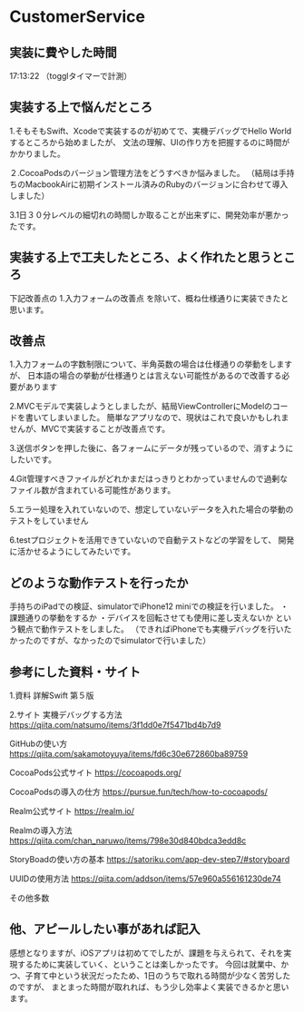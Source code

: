 # CustomerService
## 実装に費やした時間
17:13:22
（togglタイマーで計測）

## 実装する上で悩んだところ
1.そもそもSwift、Xcodeで実装するのが初めてで、実機デバッグでHello Worldするところから始めましたが、
文法の理解、UIの作り方を把握するのに時間がかかりました。

２.CocoaPodsのバージョン管理方法をどうすべきか悩みました。
（結局は手持ちのMacbookAirに初期インストール済みのRubyのバージョンに合わせて導入しました）

3.1日３０分レベルの細切れの時間しか取ることが出来ずに、開発効率が悪かったです。


## 実装する上で工夫したところ、よく作れたと思うところ
下記改善点の 1.入力フォームの改善点 を除いて、概ね仕様通りに実装できたと思います。


## 改善点
1.入力フォームの字数制限について、半角英数の場合は仕様通りの挙動をしますが、
日本語の場合の挙動が仕様通りとは言えない可能性があるので改善する必要があります

2.MVCモデルで実装しようとしましたが、結局ViewControllerにModelのコードを書いてしまいました。
簡単なアプリなので、現状はこれで良いかもしれませんが、MVCで実装することが改善点です。

3.送信ボタンを押した後に、各フォームにデータが残っているので、消すようにしたいです。

4.Git管理すべきファイルがどれかまだはっきりとわかっていませんので過剰なファイル数が含まれている可能性があります。

5.エラー処理を入れていないので、想定していないデータを入れた場合の挙動のテストをしていません

6.testプロジェクトを活用できていないので自動テストなどの学習をして、
開発に活かせるようにしてみたいです。


## どのような動作テストを行ったか
手持ちのiPadでの検証、simulatorでiPhone12 miniでの検証を行いました。
 ・課題通りの挙動をするか
 ・デバイスを回転させても使用に差し支えないか
という観点で動作テストをしました。
（できればiPhoneでも実機デバッグを行いたかったのですが、なかったのでsimulatorで行いました）

## 参考にした資料・サイト
1.資料
詳解Swift 第５版

2.サイト
実機デバッグする方法
  https://qiita.com/natsumo/items/3f1dd0e7f5471bd4b7d9

GitHubの使い方
  https://qiita.com/sakamotoyuya/items/fd6c30e672860ba89759

CocoaPods公式サイト
  https://cocoapods.org/

CocoaPodsの導入の仕方
  https://pursue.fun/tech/how-to-cocoapods/

Realm公式サイト
  https://realm.io/

Realmの導入方法
  https://qiita.com/chan_naruwo/items/798e30d840bdca3edd8c

StoryBoadの使い方の基本
  https://satoriku.com/app-dev-step7/#storyboard

UUIDの使用方法
  https://qiita.com/addson/items/57e960a556161230de74

その他多数


## 他、アピールしたい事があれば記入
感想となりますが、iOSアプリは初めてでしたが、課題を与えられて、それを実現するために実装していく、ということは楽しかったです。
今回は就業中、かつ、子育て中という状況だったため、1日のうちで取れる時間が少なく苦労したのですが、
まとまった時間が取れれば、もう少し効率よく実装できるかと思います。

